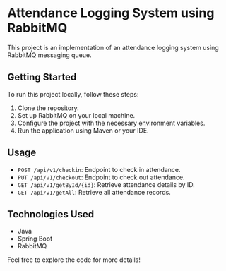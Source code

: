 # Attendance Logging System using RabbitMQ

This project is an implementation of an attendance logging system using RabbitMQ messaging queue.

## Getting Started

To run this project locally, follow these steps:

1. Clone the repository.
2. Set up RabbitMQ on your local machine.
3. Configure the project with the necessary environment variables.
4. Run the application using Maven or your IDE.

## Usage

- `POST /api/v1/checkin`: Endpoint to check in attendance.
- `PUT /api/v1/checkout`: Endpoint to check out attendance.
- `GET /api/v1/getById/{id}`: Retrieve attendance details by ID.
- `GET /api/v1/getAll`: Retrieve all attendance records.

## Technologies Used

- Java
- Spring Boot
- RabbitMQ

Feel free to explore the code for more details!

